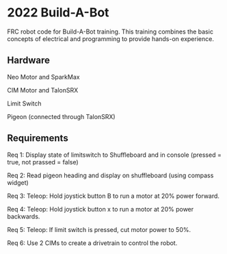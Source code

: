 # 2022 Build-A-Bot
FRC robot code for Build-A-Bot training. This training combines the basic concepts of electrical and programming to provide hands-on experience.
  
 ## Hardware
Neo Motor and SparkMax
 
CIM Motor and TalonSRX

Limit Switch
 
Pigeon (connected through TalonSRX)
 
## Requirements

Req 1: Display state of limitswitch to Shuffleboard and in console (pressed = true, not prassed = false)

Req 2: Read pigeon heading and display on shuffleboard (using compass widget)

Req 3: Teleop: Hold joystick button B to run a motor at 20% power forward.

Req 4: Teleop: Hold joystick button x to run a motor at 20% power backwards.

Req 5: Teleop: If limit switch is pressed, cut motor power to 50%.

Req 6: Use 2 CIMs to create a drivetrain to control the robot.

